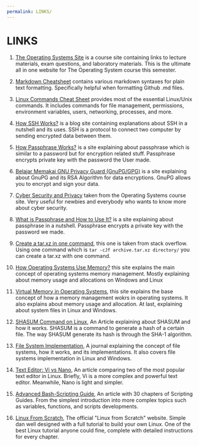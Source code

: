 ```yaml
---
permalink: LINKS/
---
```


# LINKS

1. [The Operating Systems Site](https://os.vlsm.org/) is a course site containing links to lecture materials, exam questions, and laboratory materials. This is the ultimate all in one website for The Operating System course this semester. <br>

2. [Markdown Cheatsheet](https://github.com/adam-p/markdown-here/wiki/Markdown-Cheatsheet) contains various markdown syntaxes for plain text formatting. Specifically helpful when formatting Github .md files. <br>

3. [Linux Commands Cheat Sheet](https://www.geeksforgeeks.org/linux-commands-cheat-sheet/) provides most of the essential Linux/Unix commands. It includes commands for file management, permissions, environment variables, users, networking, processes, and more. <br>

4. [How SSH Works?](https://www.niagahoster.co.id/blog/apa-itu-ssh/) is a blog site containing explanations about SSH in a nutshell and its uses. SSH is a protocol to connect two computer by sending encrypted data between them. <br>

5. [How Passphrase Works?](https://www.ssh.com/academy/ssh/passphrase) is a site explaining about passphrase which is similar to a password but for encryption related stuff. Passphrase encrypts private key with the password the User made. <br>

6. [Belajar Memakai GNU Privacy Guard (GnuPG/GPG)](https://medium.com/kode-dan-kodean/belajar-memakai-gnu-privacy-guard-gnupg-gpg-3944e19dba91) is a site explaining about GnuPG and its RSA Algorithm for data encryptions. GnuPG allows you to encrypt and sign your data. <br>

7. [Cyber Security and Privacy](https://osp4diss.vlsm.org/osp-133.html) taken from the Operating Systems course site. Very useful for newbies and everybody who wants to know more about cyber security. <br>

8. [What is Passphrase and How to Use It?](https://www.ssh.com/academy/ssh/passphrase) is a site explaining about passphrase in a nutshell. Passphrase encrypts a private key with the password we made. <br>

9. [Create a tar.xz in one command](https://stackoverflow.com/questions/18855850/create-a-tar-xz-in-one-command), this one is taken from stack overflow. Using one command which is `tar -cJf archive.tar.xz directory/` you can create a tar.xz with one command. <br>

10. [How Operating Systems Use Memory?](https://public.support.unisys.com/aseries/docs/ClearPath-MCP-20.0/86000387-514/section-000023203.html) this site explains the main concept of operating systems memory management. Mostly explaining about memory usage and allocations on Windows and Linux <br>

11. [Virtual Memory in Operating Systems](https://www.guru99.com/virtual-memory-in-operating-system.html), this site explains the base concept of how a memory management wokrs in operating systems. It also explains about memory usage and allocation. At last, explaining about system files in Linux and Windows. <br>

12. [SHASUM Command on Linux](https://linuxhint.com/shasum-linux/), 
An Article explaining about SHASUM and how it works. SHASUM is a command to generate a hash of a certain file. The way SHASUM generate its hash is through the SHA-1 algorithm. <br>

13. [File System Implementation](https://pages.cs.wisc.edu/~remzi/OSTEP/file-implementation.pdf),
A journal explaining the concept of file systems, how it works, and its implementations. It also covers file systems implementation in Linux and Windows. <br>

14. [Text Editor: Vi vs Nano](https://www.cbtnuggets.com/blog/technology/system-admin/vi-vs-nano-which-is-the-best-text-editor), An article comparing two of the most popular text editor in Linux. Briefly, Vi is a more complex and powerful text editor. Meanwhile, Nano is light and simpler. <br>

15. [Advanced Bash-Scripting Guide](https://tldp.org/LDP/abs/html/index.html), An article with 30 chapters of Scripting Guides. From the simplest introduction into more complex topics such as variables, functions, and scripts developments. <br>

16. [Linux From Scratch](https://www.linuxfromscratch.org/lfs/), The official "Linux from Scratch" website. Simple dan well designed with a full tutorial to build your own Linux. One of the best Linux tutorial anyone could fine, complete with detailed instructions for every chapter. <br>
